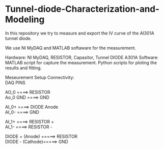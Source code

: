 # Tunnel-diode-Characterization-and-Modeling


In this repository we try to measure and export the  IV curve of the AI301A tunnel diode.

We use NI MyDAQ and MATLAB softaware for the measurement.

Hardware: NI MyDAQ, RESISTOR, Capasitor, Tunnel DIODE A301A
Software: 
MATLAB script for capture the measurement.
Python scripts for ploting the results and fitting.


Meseurement Setup Connectivity:  
DAQ PINS

AO_0 ====> RESISTOR  
Ao_0 GND ====>  GND  


AI_0+ ====> DIODE Anode  
AI_0- ====> GND  


AI_1+ ====> RESISTOR +  
AI_1- ====> RESISTOR -  

DIODE + (Anode) =====> RESISTOR  
DIODE - (Cathode)=====> GND  
